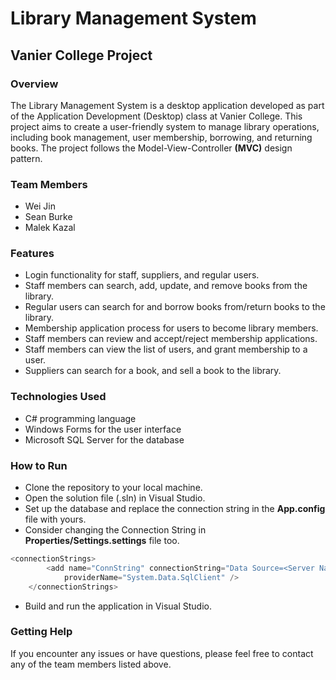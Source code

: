 # Library Management System
## Vanier College Project

### Overview
The Library Management System is a desktop application developed as part of the Application Development (Desktop) class at Vanier College. This project aims to create a user-friendly system to manage library operations, including book management, user membership, borrowing, and returning books. The project follows the Model-View-Controller **(MVC)** design pattern.

### Team Members
* Wei Jin
* Sean Burke
* Malek Kazal

### Features
- Login functionality for staff, suppliers, and regular users.
- Staff members can search, add, update, and remove books from the library.
- Regular users can search for and borrow books from/return books to the library.
- Membership application process for users to become library members.
- Staff members can review and accept/reject membership applications.
- Staff members can view the list of users, and grant membership to a user.
- Suppliers can search for a book, and sell a book to the library.

### Technologies Used
- C# programming language
- Windows Forms for the user interface
- Microsoft SQL Server for the database

### How to Run
- Clone the repository to your local machine.
- Open the solution file (.sln) in Visual Studio.
- Set up the database and replace the connection string in the **App.config** file with yours.
- Consider changing the Connection String in **Properties/Settings.settings** file too.
```C#
<connectionStrings>
        <add name="ConnString" connectionString="Data Source=<Server Name>;Initial Catalog=<Database Name>;Integrated Security=True"
            providerName="System.Data.SqlClient" />
    </connectionStrings>
```
- Build and run the application in Visual Studio.

### Getting Help
If you encounter any issues or have questions, please feel free to contact any of the team members listed above.




